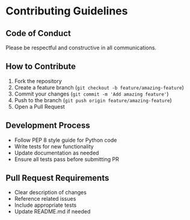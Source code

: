 # Contributing Guidelines

## Code of Conduct
Please be respectful and constructive in all communications.

## How to Contribute
1. Fork the repository
2. Create a feature branch (`git checkout -b feature/amazing-feature`)
3. Commit your changes (`git commit -m 'Add amazing feature'`)
4. Push to the branch (`git push origin feature/amazing-feature`)
5. Open a Pull Request

## Development Process
- Follow PEP 8 style guide for Python code
- Write tests for new functionality
- Update documentation as needed
- Ensure all tests pass before submitting PR

## Pull Request Requirements
- Clear description of changes
- Reference related issues
- Include appropriate tests
- Update README.md if needed
